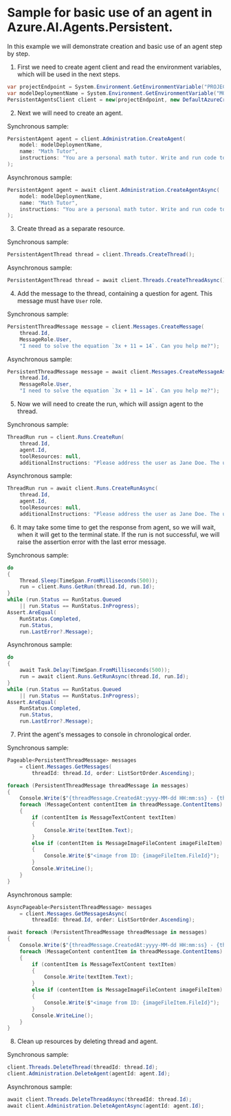 # Sample for basic use of an agent in Azure.AI.Agents.Persistent.

In this example we will demonstrate creation and basic use of an agent step by step.

1. First we need to create agent client and read the environment variables, which will be used in the next steps.
```C# Snippet:AgentsOverviewCreateAgentClient
var projectEndpoint = System.Environment.GetEnvironmentVariable("PROJECT_ENDPOINT");
var modelDeploymentName = System.Environment.GetEnvironmentVariable("MODEL_DEPLOYMENT_NAME");
PersistentAgentsClient client = new(projectEndpoint, new DefaultAzureCredential());
```

2. Next we will need to create an agent.

Synchronous sample:
```C# Snippet:AgentsOverviewCreateAgentSync
PersistentAgent agent = client.Administration.CreateAgent(
    model: modelDeploymentName,
    name: "Math Tutor",
    instructions: "You are a personal math tutor. Write and run code to answer math questions."
);
```

Asynchronous sample:
```C# Snippet:AgentsOverviewCreateAgent
PersistentAgent agent = await client.Administration.CreateAgentAsync(
    model: modelDeploymentName,
    name: "Math Tutor",
    instructions: "You are a personal math tutor. Write and run code to answer math questions."
);
```

3. Create thread as a separate resource.

Synchronous sample:
```C# Snippet:AgentsOverviewCreateThreadSync
PersistentAgentThread thread = client.Threads.CreateThread();
```

Asynchronous sample:
```C# Snippet:AgentsOverviewCreateThread
PersistentAgentThread thread = await client.Threads.CreateThreadAsync();
```

4. Add the message to the thread, containing a question for agent. This message must have `User` role.

Synchronous sample:
```C# Snippet:AgentsOverviewCreateMessageSync
PersistentThreadMessage message = client.Messages.CreateMessage(
    thread.Id,
    MessageRole.User,
    "I need to solve the equation `3x + 11 = 14`. Can you help me?");
```

Asynchronous sample:
```C# Snippet:AgentsOverviewCreateMessage
PersistentThreadMessage message = await client.Messages.CreateMessageAsync(
    thread.Id,
    MessageRole.User,
    "I need to solve the equation `3x + 11 = 14`. Can you help me?");
```

5. Now we will need to create the run, which will assign agent to the thread.

Synchronous sample:
```C# Snippet:AgentsOverviewCreateRunSync
ThreadRun run = client.Runs.CreateRun(
    thread.Id,
    agent.Id,
    toolResources: null,
    additionalInstructions: "Please address the user as Jane Doe. The user has a premium account.");
```

Asynchronous sample:
```C# Snippet:AgentsOverviewCreateRun
ThreadRun run = await client.Runs.CreateRunAsync(
    thread.Id,
    agent.Id,
    toolResources: null,
    additionalInstructions: "Please address the user as Jane Doe. The user has a premium account.");
```

6. It may take some time to get the response from agent, so we will wait, when it will get to the terminal state. If the run is not successful, we will raise the assertion error with the last error message.

Synchronous sample:
```C# Snippet:AgentsOverviewWaitForRunSync
do
{
    Thread.Sleep(TimeSpan.FromMilliseconds(500));
    run = client.Runs.GetRun(thread.Id, run.Id);
}
while (run.Status == RunStatus.Queued
    || run.Status == RunStatus.InProgress);
Assert.AreEqual(
    RunStatus.Completed,
    run.Status,
    run.LastError?.Message);
```

Asynchronous sample:
```C# Snippet:AgentsOverviewWaitForRun
do
{
    await Task.Delay(TimeSpan.FromMilliseconds(500));
    run = await client.Runs.GetRunAsync(thread.Id, run.Id);
}
while (run.Status == RunStatus.Queued
    || run.Status == RunStatus.InProgress);
Assert.AreEqual(
    RunStatus.Completed,
    run.Status,
    run.LastError?.Message);
```

7. Print the agent's messages to console in chronological order.

Synchronous sample:
```C# Snippet:AgentsOverviewListUpdatedMessagesSync
Pageable<PersistentThreadMessage> messages
    = client.Messages.GetMessages(
        threadId: thread.Id, order: ListSortOrder.Ascending);

foreach (PersistentThreadMessage threadMessage in messages)
{
    Console.Write($"{threadMessage.CreatedAt:yyyy-MM-dd HH:mm:ss} - {threadMessage.Role,10}: ");
    foreach (MessageContent contentItem in threadMessage.ContentItems)
    {
        if (contentItem is MessageTextContent textItem)
        {
            Console.Write(textItem.Text);
        }
        else if (contentItem is MessageImageFileContent imageFileItem)
        {
            Console.Write($"<image from ID: {imageFileItem.FileId}");
        }
        Console.WriteLine();
    }
}
```

Asynchronous sample:
```C# Snippet:AgentsOverviewListUpdatedMessages
AsyncPageable<PersistentThreadMessage> messages
    = client.Messages.GetMessagesAsync(
        threadId: thread.Id, order: ListSortOrder.Ascending);

await foreach (PersistentThreadMessage threadMessage in messages)
{
    Console.Write($"{threadMessage.CreatedAt:yyyy-MM-dd HH:mm:ss} - {threadMessage.Role,10}: ");
    foreach (MessageContent contentItem in threadMessage.ContentItems)
    {
        if (contentItem is MessageTextContent textItem)
        {
            Console.Write(textItem.Text);
        }
        else if (contentItem is MessageImageFileContent imageFileItem)
        {
            Console.Write($"<image from ID: {imageFileItem.FileId}");
        }
        Console.WriteLine();
    }
}
```

8. Clean up resources by deleting thread and agent.

Synchronous sample:
```C# Snippet:AgentsOverviewCleanupSync
client.Threads.DeleteThread(threadId: thread.Id);
client.Administration.DeleteAgent(agentId: agent.Id);
```

Asynchronous sample:
```C# Snippet:AgentsOverviewCleanup
await client.Threads.DeleteThreadAsync(threadId: thread.Id);
await client.Administration.DeleteAgentAsync(agentId: agent.Id);
```